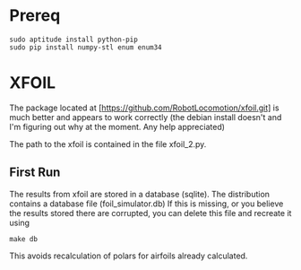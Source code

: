 # Prereq
    sudo aptitude install python-pip
    sudo pip install numpy-stl enum enum34


# XFOIL

The package located at [https://github.com/RobotLocomotion/xfoil.git] is much
better and appears to work correctly (the debian install doesn't and I'm figuring out
why at the moment. Any help appreciated)

The path to the xfoil is contained in the file xfoil_2.py.


## First Run

The results from xfoil are stored in a database (sqlite). The distribution contains a database file (foil_simulator.db)
If this is missing, or you believe the results stored there are corrupted, you can delete this file and recreate it using

    make db

This avoids recalculation of polars for airfoils already calculated.
